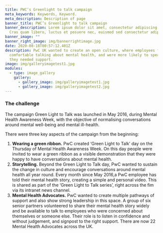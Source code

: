 ```yaml
---
title: PWC’s Greenlight to talk campaign
meta_keywords: Keywords, Keyword.
meta_description: Description of page
banner_title: PWC’s Greenlight to talk campaign
banner_description: Lorem ipsum dolor sit amet, consectetur adipiscing elit.
  Cras quam libero, luctus et posuere nec, euismod sed consectetur adipiscing.
banner_image: ""
banner_right_image: img/bannerrightimage.jpg
date: 2020-08-18T00:57:12.401Z
description: PwC UK wanted to create an open culture, where employees felt
  comfortable talking about mental health, and were more likely to speak up when
  they needed support.
image: img/galleryimagetest1.jpg
modules:
  - type: image_gallery
    gallery:
      - gallery_image: img/galleryimagetest1.jpg
      - gallery_image: img/galleryimagetest2.jpg
---
```

### The challenge

The campaign Green Light to Talk was launched in May 2016, during Mental Health Awareness Week, with the objective of normalising conversations around mental well-being and mental ill-health.

There were three key aspects of the campaign from the beginning:

1. **Wearing a green ribbon.** PwC created ‘Green Light to Talk’ day on the Thursday of Mental Health Awareness Week. On this day people were invited to wear a green ribbon as a visible demonstration that they were happy to have conversations about mental health.
2. **Storytelling.** Beyond the Green Light to Talk day, PwC wanted to sustain the change in culture and encourage conversations around mental health all year round. Every month since May 2016,a PwC employee has told their mental health story, creating a simple and personal video. This is shared as part of the ‘Green Light to Talk series’, right across the fim via its intranet news channel.
3. **Mental Health Advocates.** PwC wanted to create multiple pathways of support and also show strong leadership in this space. A group of six senior partners volunteered to share their mental health story widely and be available to talk to employees who were concerned about themselves or someone else. Their role is to listen in confidence and without judgement, and signpost to the right support. There are now 22 Mental Health Advocates across the UK.